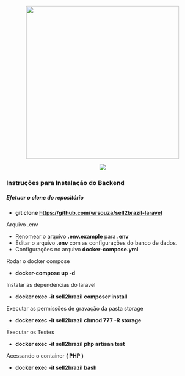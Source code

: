 <p align="center"><a href="https://laravel.com" target="_blank"><img src="https://raw.githubusercontent.com/laravel/art/master/logo-lockup/5%20SVG/2%20CMYK/1%20Full%20Color/laravel-logolockup-cmyk-red.svg" width="400"></a></p>

<p align="center">
<img src="https://github.com/wrsouza/sell2brazil-laravel/workflows/ci-php/badge.svg">
</p>

### Instruções para Instalação do Backend

##### Efetuar o clone do repositório
- <b>git clone https://github.com/wrsouza/sell2brazil-laravel</b>

Arquivo .env

- Renomear o arquivo <b>.env.example</b> para <b>.env</b>
- Editar o arquivo <b>.env</b> com as configurações do banco de dados.
- Configurações no arquivo <b>docker-compose.yml</b>

Rodar o docker compose

- <b>docker-compose up -d</b>

Instalar as dependencias do laravel

- <b>docker exec -it sell2brazil composer install</b>

Executar as permissões de gravação da pasta storage

- <b>docker exec -it sell2brazil chmod 777 -R storage</b>

Executar os Testes

- <b>docker exec -it sell2brazil php artisan test</b>

Acessando o container <b>( PHP )</b>

- <b>docker exec -it sell2brazil bash</b>
